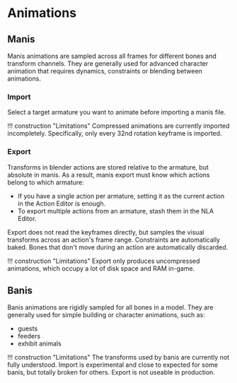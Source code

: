 # Animations

## Manis

Manis animations are sampled across all frames for different bones and transform channels. They are generally used for advanced character animation that requires dynamics, constraints or blending between animations.

### Import

Select a target armature you want to animate before importing a manis file.

!!! construction "Limitations"
    Compressed animations are currently imported incompletely. Specifically, only every 32nd rotation keyframe is imported.

### Export

Transforms in blender actions are stored relative to the armature, but absolute in manis. As a result, manis export must know which actions belong to which armature:

- If you have a single action per armature, setting it as the current action in the Action Editor is enough.
- To export multiple actions from an armature, stash them in the NLA Editor.

Export does not read the keyframes directly, but samples the visual transforms across an action's frame range. Constraints are automatically baked. Bones that don't move during an action are automatically discarded.

!!! construction "Limitations"
    Export only produces uncompressed animations, which occupy a lot of disk space and RAM in-game.

## Banis

Banis animations are rigidly sampled for all bones in a model. They are generally used for simple building or character animations, such as:

- guests
- feeders
- exhibit animals

!!! construction "Limitations"
    The transforms used by banis are currently not fully understood. Import is experimental and close to expected for some banis, but totally broken for others. Export is not useable in production.